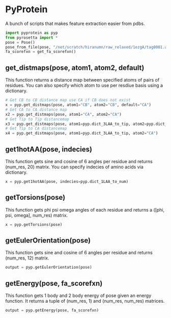 # PyProtein

A bunch of scripts that makes feature extraction easier from pdbs.
``` Python
import pyprotein as pyp
from pyrosetta import *
pose = Pose()
pose_from_file(pose, "/net/scratch/hiranumn/raw_relaxed/1ezgA/tag0001.al_0001.pdb")
fa_scorefxn = get_fa_scorefxn()
```

## get_distmaps(pose, atom1, atom2, default)
This function returns a distance map between specified atoms of pairs of residues.
You can also specify which atom to use per resdiue basis using a dictionary.
``` Python
# Get CB to CB distance map use CA if CB does not exist
x = pyp.get_distmaps(pose, atom1="CB", atom2="CB", default="CA")
# Get CA to CA distance map
x2 = pyp.get_distmaps(pose, atom1="CA", atom2="CA")
# Get Tip to Tip distancemap
x3 = pyp.get_distmaps(pose, atom1=pyp.dict_3LAA_to_tip, atom2=pyp.dict_3LAA_to_tip)
# Get Tip to CA distancemap
x4 = pyp.get_distmaps(pose, atom1=pyp.dict_3LAA_to_tip, atom2="CA")
```

## get1hotAA(pose, indecies)
This function gets sine and cosine of 6 angles per residue and returns (num_res, 20) matrix.
You can specify indecies of amino acids via dictionary.
``` Python
x = pyp.get1hotAA(pose, indecies=pyp.dict_1LAA_to_num)
```

## getTorsions(pose)
This function gets phi psi omega angles of each residue and returns a (\[phi, psi, omega\], num_res) matrix.
``` Python
x = pyp.getTorsions(pose)
```

## getEulerOrientation(pose)  
This function gets sine and cosine of 6 angles per residue and returns (num_res, 12) matrix.
``` Python
output = pyp.getEulerOrientation(pose)  
```

## getEnergy(pose, fa_scorefxn)
This function gets 1 body and 2 body energy of pose given an energy function.
It returns a tuple of (num_res, 1) and (num_res, num_res) matrices.
``` Python
output = pyp.getEnergy(pose, fa_scorefxn)
```
